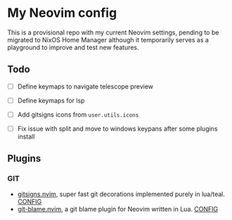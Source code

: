 # My Neovim config

This is a provisional repo with my current Neovim settings, pending to be migrated to NixOS Home Manager although it temporarily serves as a playground to improve and test new features.

## Todo
- [ ] Define keymaps to navigate telescope preview
- [ ] Define keymaps for lsp
- [ ] Add gitsigns icons from `user.utils.icons`
- [ ] Fix issue with split and move to windows keypans after some plugins install


## Plugins

### GIT

- [gitsigns.nvim](https://github.com/lewis6994/gitsigns.nvim), super fast git decorations implemented purely in lua/teal. [CONFIG](./lua/user/plugins/gitsigns.lua)
- [git-blame.nvim](https://github.com/f-person/git-blame.nvim), a git blame plugin for Neovim written in Lua. [CONFIG](./lua/user/plugins/git-blame.lua)



